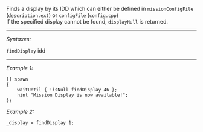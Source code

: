 Finds a display by its IDD which can either be defined in `missionConfigFile` (`description.ext`) or `configFile` (`config.cpp`)<br>
If the specified display cannot be found, `displayNull` is returned.


---
*Syntaxes:*

`findDisplay` idd

---
*Example 1:*

```sqf
[] spawn
{
	waitUntil { !isNull findDisplay 46 };
	hint "Mission Display is now available!";
};
```

*Example 2:*

```sqf
_display = findDisplay 1;
```